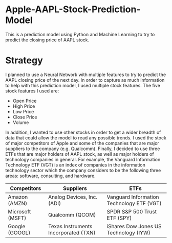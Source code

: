 # Apple-AAPL-Stock-Prediction-Model
This is a prediction model using Python and Machine Learning to try to predict the closing price of AAPL stock.

# Strategy
 I planned to use a Neural Network with multiple features to try to predict the AAPL closing price of the next day. In order to capture as much information to help with this prediction model, I used multiple stock features. The five stock features I used are:
* Open Price
* High Price
* Low Price
* Close Price
* Volume

 In addition, I wanted to use other stocks in order to get a wider breadth of data that could allow the model to read any possible trends. I used the stock of major competitors of Apple and some of the companies that are major suppliers to the company (e.g. Qualcomm). Finally, I decided to use three ETFs that are major holders of AAPL stock, as well as major holders of technology companies in general. For example, the Vanguard Information Technology ETF (VGT) is an index of companies in the information technology sector which the company considers to be the following three areas: software, consulting, and hardware.

Competitors | Suppliers  | ETFs
------------- | ------------- | -------------
Amazon (AMZN)  | Analog Devices, Inc. (ADI) | Vanguard Information Technology ETF (VGT)
Microsoft (MSFT)  | Qualcomm (QCOM) | SPDR S&P 500 Trust ETF (SPY)
Google (GOOGL)  | Texas Instruments Incorporated (TXN) |  iShares Dow Jones US Technology (IYW)
